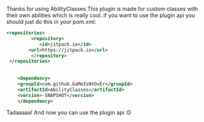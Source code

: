 
Thanks for using AbilityClasses
This plugin is made for custom classes with their own abilities which is really cool.
if you want to use the plugin api you should just do this in your pom.xml:

```xml	
<repositories> 
		 <repository>
		    <id>jitpack.io</id>
	    <url>https://jitpack.io</url>
		 </repository>
 </repositories>
	
	
	<dependency>
    <groupId>com.github.GaMeIsNtOvEr</groupId>
    <artifactId>AbilityClasses</artifactId>
    <version>-SNAPSHOT</version>
	</dependency>
 ```
Tadaaaaa! And now you can use the plugin api :D
 
